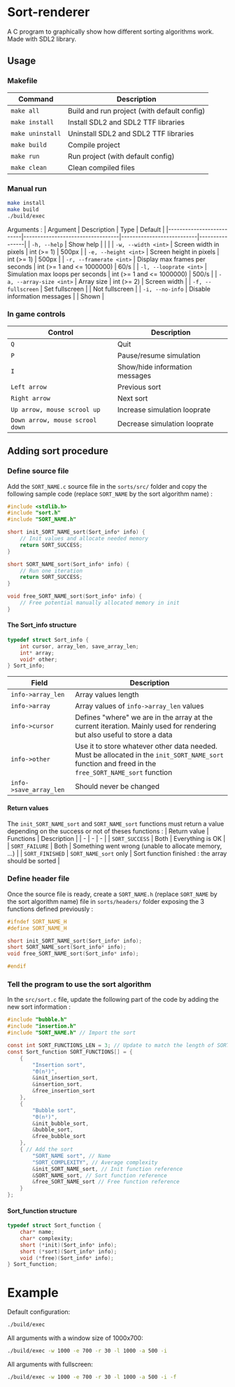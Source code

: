# Sort-renderer
A C program to graphically show how different sorting algorithms work. Made with SDL2 library.

## Usage

### Makefile

| Command          | Description                                 |
|------------------|---------------------------------------------|
| `make all`       | Build and run project (with default config) |
| `make install`   | Install SDL2 and SDL2 TTF libraries         |
| `make uninstall` | Uninstall SDL2 and SDL2 TTF libraries       |
| `make build`     | Compile project                             |
| `make run`       | Run project (with default config)           |
| `make clean`     | Clean compiled files                        |

### Manual run

```bash
make install
make build
./build/exec
```

Arguments :
| Argument                 | Description                      | Type                      | Default        |
|--------------------------|----------------------------------|---------------------------|----------------|
| `-h, --help`             | Show help                        |                           |                |
| `-w, --width <int>`      | Screen width in pixels           | int (>= 1)                | 500px          |
| `-e, --height <int>`     | Screen height in pixels          | int (>= 1)                | 500px          |
| `-r, --framerate <int>`  | Display max frames per seconds   | int (>= 1 and <= 1000000) | 60/s           |
| `-l, --looprate <int>`   | Simulation max loops per seconds | int (>= 1 and <= 1000000) | 500/s          |
| `-a, --array-size <int>` | Array size                       | int (>= 2)                | Screen width   |
| `-f, --fullscreen`       | Set fullscreen                   |                           | Not fullscreen |
| `-i, --no-info`          | Disable information messages     |                           | Shown          |


### In game controls

| Control                         | Description                    |
|---------------------------------|--------------------------------|
| `Q`                             | Quit                           |
| `P`                             | Pause/resume simulation        |
| `I`                             | Show/hide information messages |
| `Left arrow`                    | Previous sort                  |
| `Right arrow`                   | Next sort                      |
| `Up arrow, mouse scrool up`     | Increase simulation looprate   |
| `Down arrow, mouse scrool down` | Decrease simulation looprate   |

## Adding sort procedure
### Define source file

Add the `SORT_NAME.c` source file in the `sorts/src/` folder and copy the following sample code (replace `SORT_NAME` by the sort algorithm name) :
```c
#include <stdlib.h>
#include "sort.h"
#include "SORT_NAME.h"

short init_SORT_NAME_sort(Sort_info* info) {
    // Init values and allocate needed memory
    return SORT_SUCCESS;
}

short SORT_NAME_sort(Sort_info* info) {
    // Run one iteration
    return SORT_SUCCESS;
}

void free_SORT_NAME_sort(Sort_info* info) {
    // Free potential manually allocated memory in init
}
```

#### The Sort_info structure

```c
typedef struct Sort_info {
    int cursor, array_len, save_array_len;
    int* array;
    void* other;
} Sort_info;
```

| Field | Description |
| - | - |
| `info->array_len` | Array values length |
| `info->array` | Array values of `info->array_len` values |
| `info->cursor` | Defines "where" we are in the array at the current iteration. Mainly used for rendering but also useful to store a data |
| `info->other` | Use it to store whatever other data needed. Must be allocated in the `init_SORT_NAME_sort` function and freed in the `free_SORT_NAME_sort` function |
| `info->save_array_len` | Should never be changed |

#### Return values

The `init_SORT_NAME_sort` and `SORT_NAME_sort` functions must return a value depending on the success or not of theses functions :
| Return value | Functions | Description |
| - | - | - |
| `SORT_SUCCESS` | Both | Everything is OK |
| `SORT_FAILURE` | Both | Something went wrong (unable to allocate memory, ...) |
| `SORT_FINISHED` | `SORT_NAME_sort` only | Sort function finished : the array should be sorted |

### Define header file

Once the source file is ready, create a `SORT_NAME.h` (replace `SORT_NAME` by the sort algorithm name) file in `sorts/headers/` folder exposing the 3 functions defined previously :
```c
#ifndef SORT_NAME_H
#define SORT_NAME_H

short init_SORT_NAME_sort(Sort_info* info);
short SORT_NAME_sort(Sort_info* info);
void free_SORT_NAME_sort(Sort_info* info);

#endif
```

### Tell the program to use the sort algorithm

In the `src/sort.c` file, update the following part of the code by adding the new sort information :
```c
#include "bubble.h"
#include "insertion.h"
#include "SORT_NAME.h" // Import the sort

const int SORT_FUNCTIONS_LEN = 3; // Update to match the length of SORT_FUNCTIONS
const Sort_function SORT_FUNCTIONS[] = {
    {
        "Insertion sort",
        "Θ(n²)",
        &init_insertion_sort,
        &insertion_sort,
        &free_insertion_sort
    },
    {
        "Bubble sort",
        "Θ(n²)",
        &init_bubble_sort,
        &bubble_sort,
        &free_bubble_sort
    },
    { // Add the sort
        "SORT_NAME sort", // Name
        "SORT_COMPLEXITY", // Average complexity
        &init_SORT_NAME_sort, // Init function reference
        &SORT_NAME_sort, // Sort function reference
        &free_SORT_NAME_sort // Free function reference
    }
};
```

#### Sort_function structure
```c
typedef struct Sort_function {
    char* name;
    char* complexity;
    short (*init)(Sort_info* info);
    short (*sort)(Sort_info* info);
    void (*free)(Sort_info* info);
} Sort_function;
```

# Example

Default configuration:
```bash
./build/exec
```

All arguments with a window size of 1000x700:
```bash
./build/exec -w 1000 -e 700 -r 30 -l 1000 -a 500 -i
```

All arguments with fullscreen:
```bash
./build/exec -w 1000 -e 700 -r 30 -l 1000 -a 500 -i -f
```
